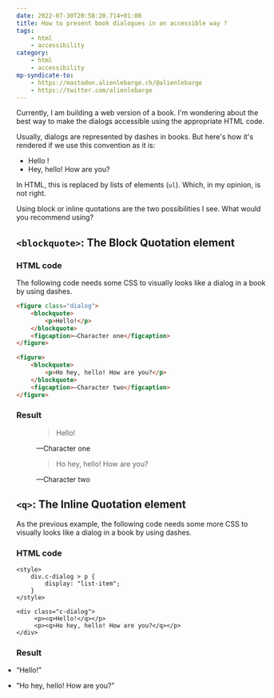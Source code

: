 ```yaml
---
date: 2022-07-30T20:58:20.714+01:00
title: How to present book dialogues in an accessible way ?
tags:
    - html
    - accessibility
category:
    - html
    - accessibility
mp-syndicate-to:
    - https://mastodon.alienlebarge.ch/@alienlebarge
    - https://twitter.com/alienlebarge
---
```


Currently, I am building a web version of a book. I'm wondering about the best way to make the dialogs accessible using the appropriate HTML code.

Usually, dialogs are represented by dashes in books. But here's how it's rendered if we use this convention as it is:

-   Hello !
-   Hey, hello! How are you?

In HTML, this is replaced by lists of elements (<code>ul</code>). Which, in my opinion, is not right.

Using block or inline quotations are the two possibilities I see.
What would you recommend using?

## `<blockquote>`: The Block Quotation element

### HTML code

The following code needs some CSS to visually looks like a dialog in a book by using dashes.

```html
<figure class="dialog">
    <blockquote>
        <p>Hello!</p>
    </blockquote>
    <figcaption>—Character one</figcaption>
</figure>

<figure>
    <blockquote>
        <p>Ho hey, hello! How are you?</p>
    </blockquote>
    <figcaption>—Character two</figcaption>
</figure>
```

### Result

<figure>
    <blockquote>
        <p>Hello!</p>
    </blockquote>
    <figcaption>—Character one</figcaption>
</figure>

<figure>
    <blockquote>
        <p>Ho hey, hello! How are you?</p>
    </blockquote>
    <figcaption>—Character two</figcaption>
</figure>

## `<q>`: The Inline Quotation element

As the previous example, the following code needs some more CSS to visually looks like a dialog in a book by using dashes.

### HTML code

```
<style>
    div.c-dialog > p {
        display: "list-item";
    }
</style>

<div class="c-dialog">
     <p><q>Hello!</q></p>
     <p><q>Ho hey, hello! How are you?</q></p>
</div>
```

### Result

<style>
    div.c-dialog > p {
        display: list-item;
    }
</style>

<div class="c-dialog">
    <p><q>Hello!</q></p>
    <p><q>Ho hey, hello! How are you?</q></p>
</div>

